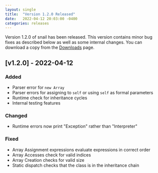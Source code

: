 ```yaml
---
layout: single
title:  "Version 1.2.0 Released"
date:   2022-04-12 20:03:00 -0400
categories: releases
---
```

Version 1.2.0 of snail has been released.  This version contains minor bug fixes
as described below as well as some internal changes. You can download a copy from the
[Downloads](/downloads#version-120) page.

## [v1.2.0] - 2022-04-12
### Added
- Parser error for `new Array`
- Parser errors for assigning to `self` or using `self` as formal parameters
- Runtime check for inheritance cycles
- Internal testing features
### Changed
- Runtime errors now print "Exception" rather than "Interpreter"
### Fixed
- Array Assignment expressions evaluate expressions in correct order
- Array Accesses check for valid indices
- Array Creation checks for valid size
- Static dispatch checks that the class is in the inheritance chain
